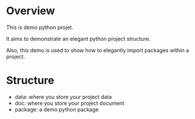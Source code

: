 # Overview
This is demo python projet.

It aims to demonstrate an elegant python project structure.

Also, this demo is used to show how to elegantly import packages within a project.

# Structure
*   data: where you store your project data
*   doc: where you store your project document
*   package: a demo python package
